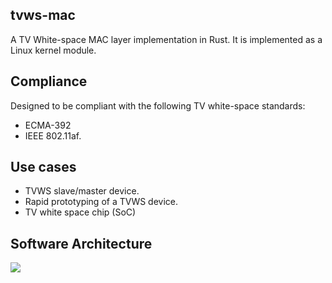 ## tvws-mac
A TV White-space MAC layer implementation in Rust. It is implemented as a Linux kernel module.

## Compliance
Designed to be compliant with the following TV white-space standards:
- ECMA-392
- IEEE 802.11af.

## Use cases
- TVWS slave/master device.
- Rapid prototyping of a TVWS device.
- TV white space chip (SoC)

## Software Architecture

![](https://i.imgur.com/rvCbRjS.png)

